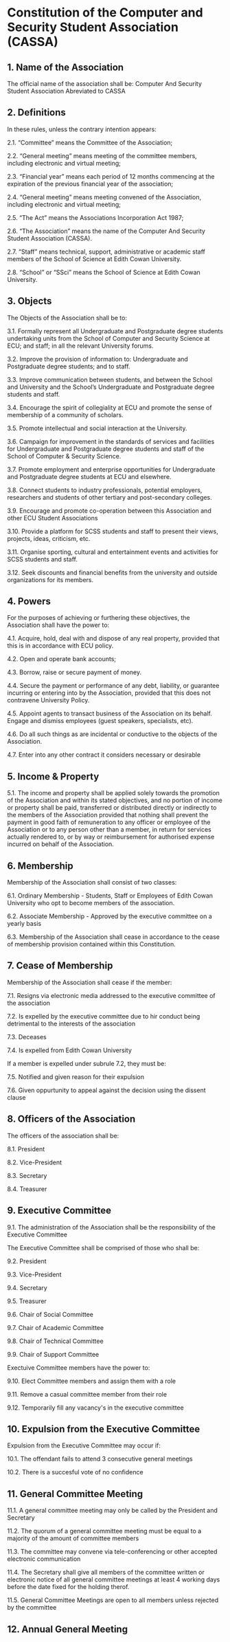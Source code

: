 # Constitution of the Computer and Security Student Association (CASSA)

## 1. Name of the Association
The official name of the association shall be:
Computer And Security Student Association
Abreviated to CASSA

## 2. Definitions
In these rules, unless the contrary intention appears:

2.1. “Committee” means the Committee of the Association; 

2.2. “General meeting” means meeting of the committee members, including electronic and virtual meeting;

2.3. “Financial year” means each period of 12 months commencing at the expiration of the previous financial year of the association;

2.4. “General meeting” means meeting convened of the Association, including electronic and virtual meeting;

2.5. “The Act” means the Associations Incorporation Act 1987;

2.6. “The Association” means the name of the Computer And Security Student Association (CASSA).

2.7. “Staff” means technical, support, administrative or academic staff members of the School of Science at Edith Cowan University.

2.8. “School” or “SSci” means the School of Science at Edith Cowan University.

## 3. Objects
The Objects of the Association shall be to:

3.1. Formally represent all Undergraduate and Postgraduate degree students undertaking units from the School of Computer and Security Science at ECU; and staff; in all the relevant University forums.

3.2. Improve the provision of information to: Undergraduate and Postgraduate degree students; and to staff.

3.3. Improve communication between students, and between the School and University and the School’s Undergraduate and Postgraduate degree students and staff.

3.4. Encourage the spirit of collegiality at ECU and promote the sense of membership of a community of scholars.

3.5. Promote intellectual and social interaction at the University.

3.6. Campaign for improvement in the standards of services and facilities for Undergraduate and Postgraduate degree students and staff of the School of Computer & Security Science.

3.7. Promote employment and enterprise opportunities for Undergraduate and Postgraduate degree students at ECU and elsewhere.

3.8. Connect students to industry professionals, potential employers, researchers and students of other tertiary and post-secondary colleges.

3.9. Encourage and promote co-operation between this Association and other ECU Student Associations

3.10. Provide a platform for SCSS students and staff to present their views, projects, ideas, criticism, etc.

3.11. Organise sporting, cultural and entertainment events and activities for SCSS students and staff.

3.12. Seek discounts and financial benefits from the university and outside organizations for its members.

## 4. Powers
For the purposes of achieving or furthering these objectives, the Association shall have the power to:

4.1. Acquire, hold, deal with and dispose of any real property, provided that this is in accordance with ECU policy.

4.2. Open and operate bank accounts;

4.3. Borrow, raise or secure payment of money.

4.4. Secure the payment or performance of any debt, liability, or guarantee incurring or entering into by the Association, provided that this does not contravene University Policy.

4.5. Appoint agents to transact business of the Association on its behalf. Engage and dismiss employees (guest speakers, specialists, etc).

4.6. Do all such things as are incidental or conductive to the objects of the Association.

4.7. Enter into any other contract it considers necessary or desirable

## 5. Income & Property
5.1. The income and property shall be applied solely towards the promotion of the Association and within its stated objectives, and no portion of income or property shall be paid, transferred or distributed directly or indirectly to the members of the Association provided that nothing shall prevent the payment in good faith of remuneration to any officer or employee of the Association or to any person other than a member, in return for services actually rendered to, or by way or reimbursement for authorised expense incurred on behalf of the Association.

## 6. Membership
Membership of the Association shall consist of two classes:

6.1. Ordinary Membership - Students, Staff or Employees of Edith Cowan University who opt to become members of the association.

6.2. Associate Membership - Approved by the executive committee on a yearly basis

6.3. Membership of the Association shall cease in accordance to the cease of membership provision contained within this Constitution.

## 7. Cease of Membership
Membership of the Association shall cease if the member:

7.1. Resigns via electronic media addressed to the executive committee of the association

7.2. Is expelled by the executive committee due to hir conduct being detrimental to the interests of the association

7.3. Deceases

7.4. Is expelled from Edith Cowan University

If a member is expelled under subrule 7.2, they must be:

7.5. Notified and given reason for their expulsion

7.6. Given oppurtunity to appeal against the decision using the dissent clause

## 8. Officers of the Association
The officers of the association shall be:

8.1. President

8.2. Vice-President

8.3. Secretary

8.4. Treasurer

## 9. Executive Committee
9.1. The administration of the Association shall be the responsibility of the Executive Committee

The Executive Committee shall be comprised of those who shall be:

9.2. President

9.3. Vice-President

9.4. Secretary

9.5. Treasurer

9.6. Chair of Social Committee

9.7. Chair of Academic Committee

9.8. Chair of Technical Committee

9.9. Chair of Support Committee

Exectuive Committee members have the power to:

9.10. Elect Committee members and assign them with a role

9.11. Remove a casual committee member from their role

9.12. Temporarily fill any vacancy's in the executive committee

## 10. Expulsion from the Executive Committee
Expulsion from the Executive Committee may occur if:

10.1. The offendant fails to attend 3 consecutive general meetings

10.2. There is a succesful vote of no confidence

## 11. General Committee Meeting
11.1. A general committee meeting may only be called by the President and Secretary

11.2. The quorum of a general committee meeting must be equal to a majority of the amount of committee members

11.3. The committee may convene via tele-conferencing or other accepted electronic communication

11.4. The Secretary shall give all members of the committee written or electronic notice of all general committee meetings at least 4 working days before the date fixed for the holding therof.

11.5. General Committee Meetings are open to all members unless rejected by the committee

## 12. Annual General Meeting

